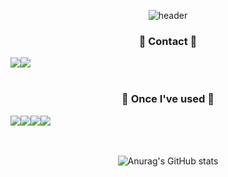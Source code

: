 <div align="center">
  
![header](https://capsule-render.vercel.app/api?type=waving&color=timeGradient&text=Welcome%20to%20Subin's%20GitHub%20👋&animation=twinkling&fontSize=35&fontAlignY=40&height=250)
  
  ###  🍊 Contact 🍊
  <div style="display:flex; flex-direction:row;">
      <a href="https://www.instagram.com/w.bean0129/" target="_blank">
        <img src="https://img.shields.io/badge/w.bean129-E4405F?style=flat-square&logo=Instagram&logoColor=white"/>
      </a>
      <a href="https://mail.google.com/mail" target="_blank">
        <img src="https://img.shields.io/badge/ttokky0129@gmail.com-EA4335?style=flat-square&logo=Gmail&logoColor=white"/>
      </a>
  </div><br/>

  ###  🍎 Once I've used 🍎
  <div style="display:flex; flex-direction:row;">
    <img src="https://img.shields.io/badge/C++-00599C?style=flat-square&logo=C%2B%2B&logoColor=white">
    <img src="https://img.shields.io/badge/Python-3776AB?style=flat-square&logo=python&logoColor=white">
    <img src="https://img.shields.io/badge/Kotlin-7F52FF?style=flat-square&logo=kotlin&logoColor=white">
    <img src="https://img.shields.io/badge/Django-3776AB?style=flat-square&logo=django&logoColor=white">
  </div><br/><br/>
  
![Anurag's GitHub stats](https://github-readme-stats.vercel.app/api?username=SonSuBin129&show_icons=true&theme=calm)

  
</div>
